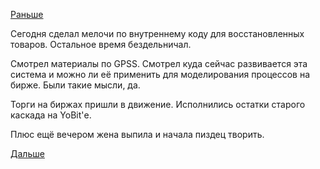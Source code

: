 [Раньше](2018.07.02.md)

Сегодня сделал мелочи по внутреннему коду для восстановленных товаров.
Остальное время бездельничал.

Смотрел материалы по GPSS. Смотрел куда сейчас развивается эта система и можно ли её применить для моделирования процессов на бирже. Были такие мысли, да.

Торги на биржах пришли в движение. Исполнились остатки старого каскада на YoBit'е.

Плюс ещё вечером жена выпила и начала пиздец творить.

[Дальше](2018.07.04.md)